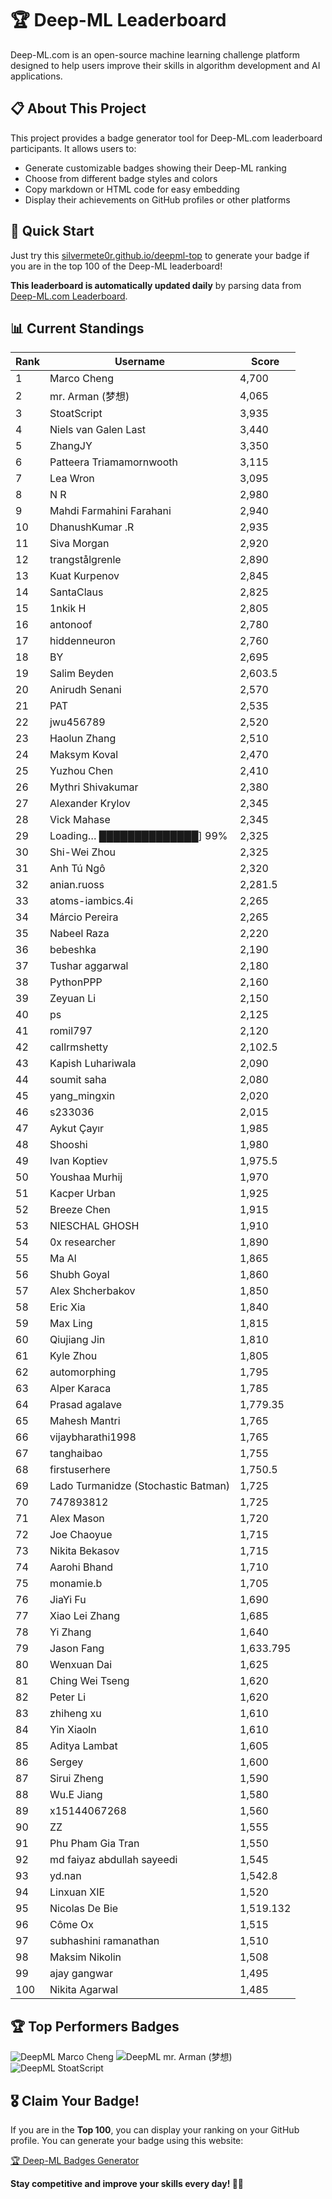 # 🏆 Deep-ML Leaderboard

Deep-ML.com is an open-source machine learning challenge platform designed to help users improve their skills in algorithm development and AI applications.  

## 📋 About This Project

This project provides a badge generator tool for Deep-ML.com leaderboard participants. It allows users to:
- Generate customizable badges showing their Deep-ML ranking
- Choose from different badge styles and colors
- Copy markdown or HTML code for easy embedding
- Display their achievements on GitHub profiles or other platforms

## 🚀 Quick Start

Just try this [silvermete0r.github.io/deepml-top](silvermete0r.github.io/deepml-top) to generate your badge if you are in the top 100 of the Deep-ML leaderboard!

**This leaderboard is automatically updated daily** by parsing data from [Deep-ML.com Leaderboard](https://www.deep-ml.com/leaderboard).  

## 📊 Current Standings  

<!-- LEADERBOARD_START -->
| Rank | Username | Score |
|------|---------|-------|
| 1 | Marco Cheng | 4,700 |
| 2 | mr. Arman (梦想) | 4,065 |
| 3 | StoatScript | 3,935 |
| 4 | Niels van Galen Last | 3,440 |
| 5 | ZhangJY | 3,350 |
| 6 | Patteera Triamamornwooth | 3,115 |
| 7 | Lea Wron | 3,095 |
| 8 | N R | 2,980 |
| 9 | Mahdi Farmahini Farahani | 2,940 |
| 10 | DhanushKumar .R | 2,935 |
| 11 | Siva Morgan | 2,920 |
| 12 | trangstålgrenle | 2,890 |
| 13 | Kuat Kurpenov | 2,845 |
| 14 | SantaClaus | 2,825 |
| 15 | 1nkik H | 2,805 |
| 16 | antonoof | 2,780 |
| 17 | hiddenneuron | 2,760 |
| 18 | BY | 2,695 |
| 19 | Salim Beyden | 2,603.5 |
| 20 | Anirudh Senani | 2,570 |
| 21 | PAT | 2,535 |
| 22 | jwu456789 | 2,520 |
| 23 | Haolun Zhang | 2,510 |
| 24 | Maksym Koval | 2,470 |
| 25 | Yuzhou Chen | 2,410 |
| 26 | Mythri Shivakumar | 2,380 |
| 27 | Alexander Krylov | 2,345 |
| 28 | Vick Mahase | 2,345 |
| 29 | Loading… ██████████████] 99% | 2,325 |
| 30 | Shi-Wei Zhou | 2,325 |
| 31 | Anh Tú Ngô | 2,320 |
| 32 | anian.ruoss | 2,281.5 |
| 33 | atoms-iambics.4i | 2,265 |
| 34 | Márcio Pereira | 2,265 |
| 35 | Nabeel Raza | 2,220 |
| 36 | bebeshka | 2,190 |
| 37 | Tushar aggarwal | 2,180 |
| 38 | PythonPPP | 2,160 |
| 39 | Zeyuan Li | 2,150 |
| 40 | ps | 2,125 |
| 41 | romil797 | 2,120 |
| 42 | callrmshetty | 2,102.5 |
| 43 | Kapish Luhariwala | 2,090 |
| 44 | soumit saha | 2,080 |
| 45 | yang_mingxin | 2,020 |
| 46 | s233036 | 2,015 |
| 47 | Aykut Çayır | 1,985 |
| 48 | Shooshi | 1,980 |
| 49 | Ivan Koptiev | 1,975.5 |
| 50 | Youshaa Murhij | 1,970 |
| 51 | Kacper Urban | 1,925 |
| 52 | Breeze Chen | 1,915 |
| 53 | NIESCHAL GHOSH | 1,910 |
| 54 | 0x researcher | 1,890 |
| 55 | Ma Al | 1,865 |
| 56 | Shubh Goyal | 1,860 |
| 57 | Alex Shcherbakov | 1,850 |
| 58 | Eric Xia | 1,840 |
| 59 | Max Ling | 1,815 |
| 60 | Qiujiang Jin | 1,810 |
| 61 | Kyle Zhou | 1,805 |
| 62 | automorphing | 1,795 |
| 63 | Alper Karaca | 1,785 |
| 64 | Prasad agalave | 1,779.35 |
| 65 | Mahesh Mantri | 1,765 |
| 66 | vijaybharathi1998 | 1,765 |
| 67 | tanghaibao | 1,755 |
| 68 | firstuserhere | 1,750.5 |
| 69 | Lado Turmanidze (Stochastic Batman) | 1,725 |
| 70 | 747893812 | 1,725 |
| 71 | Alex Mason | 1,720 |
| 72 | Joe Chaoyue | 1,715 |
| 73 | Nikita Bekasov | 1,715 |
| 74 | Aarohi Bhand | 1,710 |
| 75 | monamie.b | 1,705 |
| 76 | JiaYi Fu | 1,690 |
| 77 | Xiao Lei Zhang | 1,685 |
| 78 | Yi Zhang | 1,640 |
| 79 | Jason Fang | 1,633.795 |
| 80 | Wenxuan Dai | 1,625 |
| 81 | Ching Wei Tseng | 1,620 |
| 82 | Peter Li | 1,620 |
| 83 | zhiheng xu | 1,610 |
| 84 | Yin Xiaoln | 1,610 |
| 85 | Aditya Lambat | 1,605 |
| 86 | Sergey | 1,600 |
| 87 | Sirui Zheng | 1,590 |
| 88 | Wu.E Jiang | 1,580 |
| 89 | x15144067268 | 1,560 |
| 90 | ZZ | 1,555 |
| 91 | Phu Pham Gia Tran | 1,550 |
| 92 | md faiyaz abdullah sayeedi | 1,545 |
| 93 | yd.nan | 1,542.8 |
| 94 | Linxuan XIE | 1,520 |
| 95 | Nicolas De Bie | 1,519.132 |
| 96 | Côme Ox | 1,515 |
| 97 | subhashini ramanathan | 1,510 |
| 98 | Maksim Nikolin | 1,508 |
| 99 | ajay gangwar | 1,495 |
| 100 | Nikita Agarwal | 1,485 |
<!-- LEADERBOARD_END -->

## 🏆 Top Performers Badges

<!-- BADGES_START -->
![DeepML Marco Cheng](https://img.shields.io/badge/dynamic/json?url=https%3A%2F%2Fraw.githubusercontent.com%2Fsilvermete0r%2Fdeepml-top%2Fmain%2Fbadges.json&query=%24.4091c1a21900bd2c7d3f4e343acddda1.label&prefix=Rank%20&style=for-the-badge&label=%F0%9F%9A%80%20DeepML&color=blue&link=https%3A%2F%2Fwww.deep-ml.com%2Fleaderboard)
![DeepML mr. Arman (梦想)](https://img.shields.io/badge/dynamic/json?url=https%3A%2F%2Fraw.githubusercontent.com%2Fsilvermete0r%2Fdeepml-top%2Fmain%2Fbadges.json&query=%24.1247b1b5b9cd95e98d7ff7438207406f.label&prefix=Rank%20&style=for-the-badge&label=%F0%9F%9A%80%20DeepML&color=blue&link=https%3A%2F%2Fwww.deep-ml.com%2Fleaderboard)
![DeepML StoatScript](https://img.shields.io/badge/dynamic/json?url=https%3A%2F%2Fraw.githubusercontent.com%2Fsilvermete0r%2Fdeepml-top%2Fmain%2Fbadges.json&query=%24.2561d6c634fa6c4eb794454446029d95.label&prefix=Rank%20&style=for-the-badge&label=%F0%9F%9A%80%20DeepML&color=blue&link=https%3A%2F%2Fwww.deep-ml.com%2Fleaderboard)
<!-- BADGES_END -->

## 🎖 Claim Your Badge!  

If you are in the **Top 100**, you can display your ranking on your GitHub profile. You can generate your badge using this website:

[🏆 Deep-ML Badges Generator](https://silvermete0r.github.io/deepml-top/)

**Stay competitive and improve your skills every day! 🚀🔥**